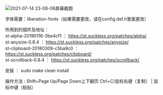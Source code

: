 ![2021-07-14 23-08-06屏幕截图](https://user-images.githubusercontent.com/76856769/125646006-168e18cb-595c-4dd6-93c7-346f71199994.png)

字体需要：liberation-fonts（如果需要更改，请在config.def.h里面更改）                                                                       
                                                                                                                                   
所用到的插件及地址：                                                                                                                   
st-alpha-20190116-3be4cf1 ： https://st.suckless.org/patches/alpha/                                                                 
st-anysize-0.8.4 ： https://st.suckless.org/patches/anysize/                                                                       
st-clipboard-20180309-c5ba9c0 ： https://st.suckless.org/patches/clipboard/                                                         
st-scrollback-0.8.4 ： https://st.suckless.org/patches/scrollback/                                                                 
                                                                                                                                  
安装 ： sudo make clean install                                                                                                     
                                                                                                                                   
操作方法 : Shift+Page Up/Page Down上下翻页 Ctrl+C/鼠标右键（复制） | 鼠标中键（粘贴）
